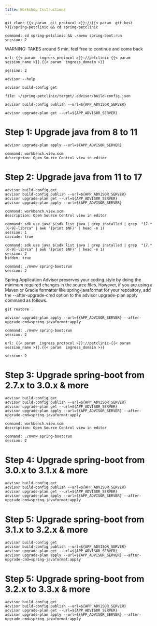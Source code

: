 ```yaml
---
title: Workshop Instructions
---
```


```execute
git clone {{< param  git_protocol >}}://{{< param  git_host >}}/spring-petclinic && cd spring-petclinic
```

```terminal:execute
command: cd spring-petclinic && ./mvnw spring-boot:run
session: 2
```

WARNING: TAKES around 5 min, feel free to continue and come back

```dashboard:open-url
url: {{< param  ingress_protocol >}}://petclinic-{{< param  session_name >}}.{{< param  ingress_domain >}}
```

```terminal:interrupt
session: 2
```

```execute
advisor --help
```

```execute
advisor build-config get
```

```editor:open-file
file: ~/spring-petclinic/target/.advisor/build-config.json
```

```execute
advisor build-config publish --url=${APP_ADVISOR_SERVER}
```

```execute
advisor upgrade-plan get --url=${APP_ADVISOR_SERVER}
```

# Step 1: Upgrade java from 8 to 11

```execute
advisor upgrade-plan apply --url=${APP_ADVISOR_SERVER}
```

```editor:execute-command
command: workbench.view.scm
description: Open Source Control view in editor
```

# Step 2: Upgrade java from 11 to 17

```execute
advisor build-config get
advisor build-config publish --url=${APP_ADVISOR_SERVER}
advisor upgrade-plan get --url=${APP_ADVISOR_SERVER}
advisor upgrade-plan apply --url=${APP_ADVISOR_SERVER}
```

```editor:execute-command
command: workbench.view.scm
description: Open Source Control view in editor
```

```terminal:execute
command: sdk use java $(sdk list java | grep installed | grep  "17.*[0-9]-librca" | awk '{print $NF}' | head -n 1)
session: 1
cascade: true
```
```terminal:execute
command: sdk use java $(sdk list java | grep installed | grep  "17.*[0-9]-librca" | awk '{print $NF}' | head -n 1)
session: 2
hidden: true
```
```terminal:execute
command: ./mvnw spring-boot:run
session: 2
```

Spring Application Advisor preserves your coding style by doing the minimum required changes in the source files. However, if you are using a Maven or Gradle formatter like spring-javaformat for your repository, add the --after-upgrade-cmd option to the advisor upgrade-plan apply command as follows.

```execute
git restore .
```

```execute
advisor upgrade-plan apply --url=${APP_ADVISOR_SERVER} --after-upgrade-cmd=spring-javaformat:apply
```
```terminal:execute
command: ./mvnw spring-boot:run
session: 2
```

```dashboard:open-url
url: {{< param  ingress_protocol >}}://petclinic-{{< param  session_name >}}.{{< param  ingress_domain >}}
```

```terminal:interrupt
session: 2
```

# Step 3: Upgrade spring-boot from 2.7.x to 3.0.x & more

```execute
advisor build-config get
advisor build-config publish --url=${APP_ADVISOR_SERVER}
advisor upgrade-plan get --url=${APP_ADVISOR_SERVER}
advisor upgrade-plan apply --url=${APP_ADVISOR_SERVER} --after-upgrade-cmd=spring-javaformat:apply
```

```editor:execute-command
command: workbench.view.scm
description: Open Source Control view in editor
```

```terminal:execute
command: ./mvnw spring-boot:run
session: 2
```

# Step 4: Upgrade spring-boot from 3.0.x to 3.1.x & more
```execute
advisor build-config get
advisor build-config publish --url=${APP_ADVISOR_SERVER}
advisor upgrade-plan get --url=${APP_ADVISOR_SERVER}
advisor upgrade-plan apply --url=${APP_ADVISOR_SERVER} --after-upgrade-cmd=spring-javaformat:apply
```

# Step 5: Upgrade spring-boot from 3.1.x to 3.2.x & more
```execute
advisor build-config get
advisor build-config publish --url=${APP_ADVISOR_SERVER}
advisor upgrade-plan get --url=${APP_ADVISOR_SERVER}
advisor upgrade-plan apply --url=${APP_ADVISOR_SERVER} --after-upgrade-cmd=spring-javaformat:apply
```

# Step 5: Upgrade spring-boot from 3.2.x to 3.3.x & more
```execute
advisor build-config get
advisor build-config publish --url=${APP_ADVISOR_SERVER}
advisor upgrade-plan get --url=${APP_ADVISOR_SERVER}
advisor upgrade-plan apply --url=${APP_ADVISOR_SERVER} --after-upgrade-cmd=spring-javaformat:apply
```





